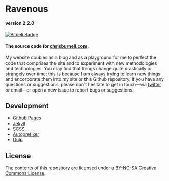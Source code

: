 # Ravenous
#### version 2.2.0

[![Bitdeli Badge](https://d2weczhvl823v0.cloudfront.net/chrisburnell/chrisburnell.github.io/trend.png)](https://bitdeli.com/free "Bitdeli Badge")

#### The source code for [chrisburnell.com](http://chrisburnell.com/).

My website doubles as a blog and as a playground for me to perfect the code that comprises the site and to experiment with new methodologies and technologies. You may find that things change quite drastically or strangely over time; this is because I am always trying to learn new things and encorporate them into my site or this Github repository. If you have any questions or suggestions, please don’t hesitate to get in touch—via [twitter](https://twitter.com/iamchrisburnell) or email—or open a new issue to report bugs or suggestions.

## Development
- [Github Pages](http://pages.github.com)
- [Jekyll](http://jekyllrb.com)
- [SCSS](http://sass-lang.com)
- [Autoprefixer](https://github.com/ai/autoprefixer)
- [Gulp](http://gulpjs.com)

## License

The contents of this repository are licensed under a [BY-NC-SA Creative Commons License](http://creativecommons.org/licenses/by-nc-sa/3.0/deed.en "BY-NC-SA Creative Commons License").

